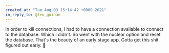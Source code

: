 ```yaml
---
created_at: "Tue Aug 03 15:14:42 +0000 2021"
in_reply_to: @leo_guinan
---
```


In order to kill connections, I had to have a connection available to connect to the database. Which I didn't. So went with the nuclear option and reset the database. That's the beauty of an early stage app. Gotta get this shit figured out early. 🤣